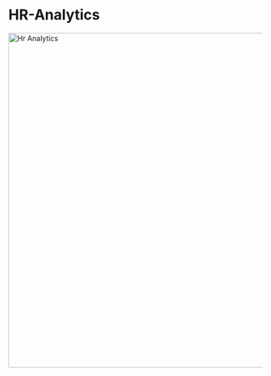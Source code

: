 # HR-Analytics
<img width="662" alt="Hr Analytics " src="https://github.com/user-attachments/assets/9c6e5ea5-ac61-4a02-9166-9c9119537e16" />

